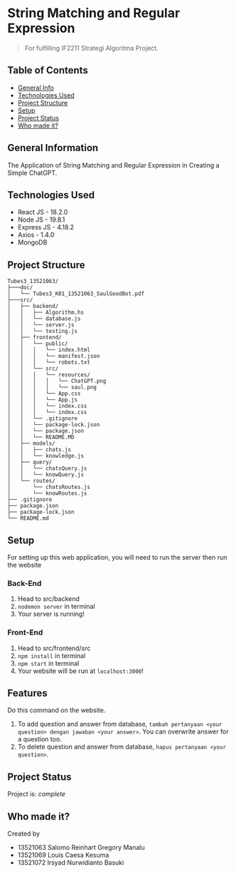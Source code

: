 # String Matching and Regular Expression
> For fulfilling IF2211 Strategi Algoritma Project.

## Table of Contents
* [General Info](#general-information)
* [Technologies Used](#technologies-used)
* [Project Structure](#project-structure)
* [Setup](#setup)
* [Project Status](#project-status)
* [Who made it?](#who-made-it)


## General Information
The Application of String Matching and Regular Expression in Creating a Simple ChatGPT.


## Technologies Used
- React JS - 18.2.0
- Node JS - 19.8.1
- Express JS - 4.18.2
- Axios - 1.4.0
- MongoDB

## Project Structure
    Tubes3_13521063/
    ├───doc/
    │   └── Tubes3_K01_13521063_SaulGoodBot.pdf    
    ├───src/
    │   ├── backend/
    │   │   ├── Algorithm.hs
    │   │   └── database.js
    │   │   └── server.js
    │   │   └── testing.js
    │   ├── frontend/
    │   │   └── public/
    │   │   │   └── index.html
    │   │   │   └── manifest.json
    │   │   │   └── robots.txt
    │   │   └── src/
    │   │   │   └── resources/
    │   │   │   │   └── ChatGPT.png
    │   │   │   │   └── saul.png
    │   │   │   └── App.css
    │   │   │   └── App.js
    │   │   │   └── index.css
    │   │   │   └── index.css
    │   │   └── .gitignore
    │   │   └── package-lock.json
    │   │   └── package.json
    │   │   └── README.MD
    │   ├── models/
    │   │   ├── chats.js
    │   │   └── knowledge.js
    │   ├── query/
    │   │   └── chatsQuery.js
    │   │   └── knowQuery.js
    │   └── routes/
    │       └── chatsRoutes.js
    │       └── knowRoutes.js
    ├── .gitignore
    ├── package.json
    ├── package-lock.json
    └── README.md

## Setup
For setting up this web application, you will need to run the server then run the website
### Back-End
1. Head to src/backend
2. `nodemon server` in terminal
3. Your server is running!

### Front-End
1. Head to src/frontend/src
2. `npm install` in terminal
3. `npm start` in terminal
4. Your website will be run at `localhost:3000`!


## Features
Do this command on the website.
1. To add question and answer from database, `tambah pertanyaan <your question> dengan jawaban <your answer>`. You can overwrite answer for a question too.
2. To delete question and answer from database, `hapus pertanyaan <your question>`.


## Project Status
Project is: _complete_


## Who made it?
Created by
- 13521063 Salomo Reinhart Gregory Manalu 
- 13521069 Louis Caesa Kesuma 
- 13521072 Irsyad Nurwidianto Basuki
